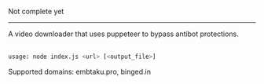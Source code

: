 Not complete yet
<hr>
A video downloader that uses puppeteer to bypass antibot protections.
<br><br>

```sh
usage: node index.js <url> [<output_file>]
```

Supported domains: embtaku.pro, binged.in